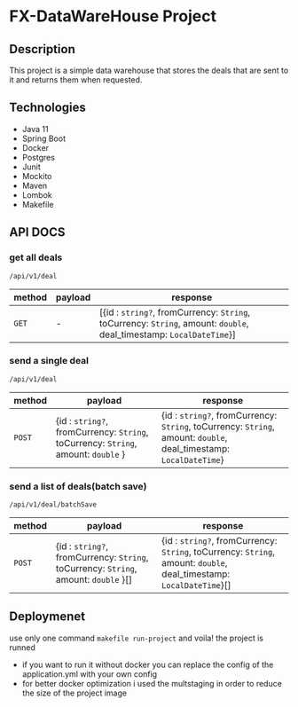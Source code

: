 # FX-DataWareHouse Project

## Description

This project is a simple data warehouse that stores the deals that are sent to it and returns them when requested.

## Technologies

- Java 11
- Spring Boot
- Docker
- Postgres
- Junit
- Mockito
- Maven
- Lombok
- Makefile

## API DOCS

### get all deals

`/api/v1/deal`

| method | payload    | response                                                                                                            |
|--------|------------|---------------------------------------------------------------------------------------------------------------------|
| `GET`  | -          | [{id : `string?`, fromCurrency: `String`, toCurrency: `String`, amount: `double`, deal_timestamp: `LocalDateTime`}] |


### send a single deal

`/api/v1/deal`

|method|payload|response|
| -----|-------|-------|
| `POST`| {id : `string?`, fromCurrency: `String`, toCurrency: `String`, amount: `double` } | {id : `string?`, fromCurrency: `String`, toCurrency: `String`, amount: `double`, deal_timestamp: `LocalDateTime`}|

### send a list of deals(batch save)

`/api/v1/deal/batchSave`

|method|payload|response|
| -----|-------|-------|
| `POST`| {id : `string?`, fromCurrency: `String`, toCurrency: `String`, amount: `double` }[] | {id : `string?`, fromCurrency: `String`, toCurrency: `String`, amount: `double`, deal_timestamp: `LocalDateTime`}[]|

## Deploymenet

use only one command `makefile run-project` and voila! the project is runned

- if you want to run it without docker you can replace the config of the application.yml with your own config
- for better docker optimization i used the multstaging in order to reduce the size of the project image

